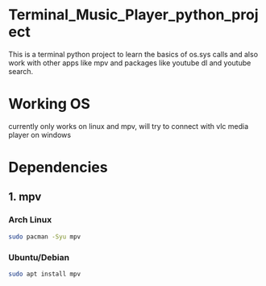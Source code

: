# Terminal_Music_Player_python_project
This is a terminal python project to learn the basics of os.sys calls and also work with other apps like mpv and packages like youtube dl and youtube search.

# Working OS
currently only works on linux and mpv, will try to connect with vlc media player on windows 
# Dependencies
## 1. mpv
### Arch Linux
```sh
sudo pacman -Syu mpv
```
### Ubuntu/Debian
```sh
sudo apt install mpv
```

